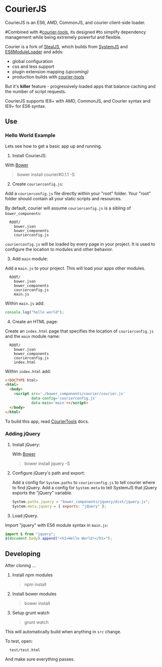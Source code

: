 # CourierJS

CourierJS is an ES6, AMD, CommonJS, and courier client-side loader. 

#Combined with 
#[courier-tools](https://github.com/bitovi/courier-tools/tree/systemjs), its designed
#to simplify dependency management while being extremely powerful and flexible.

Courier is a fork of [StealJS](https://github.com/bitovi/steal), which builds from [SystemJS](https://github.com/systemjs/systemjs) and 
[ES6ModuleLoader](https://github.com/ModuleLoader/es6-module-loader) and adds:

 - global configuration
 - css and less support
 - plugin extension mapping _(upcoming)_
 - production builds with [courier-tools](https://github.com/bitovi/courier-tools)

But it's __killer__ feature - progressively loaded apps that balance caching and the 
number of script requests.

CourierJS supports IE8+ with AMD, CommonJS, and Courier syntax and IE9+ for ES6 syntax.

## Use

### Hello World Example

Lets see how to get a basic app up and running.

1. Install CourierJS:
  
  With [Bower](http://bower.io/)

  > bower install courier#0.1.1 -S

2. Create `courierconfig.js`:

  Add a `courierconfig.js` file directly within your "root" folder. Your
  "root" folder should contain all your static scripts and resources.
  
  By default, courier will assume `courierconfig.js` is a sibling of `bower_components`:

      ROOT/
        bower.json
        bower_components
        courierconfig.js
    
  `courierconfig.js` will be loaded by every page in your project.  It is used to configure
  the location to modules and other behavior.    
    
3. Add `main` module:

  Add a `main.js` to your project. This will load your apps other modules.
  
      ROOT/
        bower.json
        bower_components
        courierconfig.js
        main.js
      
  Within `main.js` add:
  
  ```js
  console.log("hello world");
  ```
 
4. Create an HTML page:

  Create an `index.html` page that specifies the location of `courierconfig.js` and
  the `main` module name:
  
      ROOT/
        bower.json
        bower_components
        courierconfig.js
        index.html

  Within `index.html` add:

  ```html
  <!DOCTYPE html>
  <html>
    <body>
      <script src='./bower_components/courier/courier.js'
              data-config='courierconfig.js'
              data-main='main'></script>
    </body>
  </html>
  ```
  
  To build this app, read [CourierTools](https://github.com/bitovi/courier-tools/tree/systemjs) docs.


### Adding jQuery

1. Install jQuery:
   
   With [Bower](http://bower.io/)
   
   > bower install jquery -S

2. Configure jQuery's path and export:

   Add a config for `System.paths` to `courierconfig.js` to tell courier where to find
   jQuery. Add a config for `System.meta` to tell SystemJS that jQuery exports the "jQuery"
   variable.
   
   ```js
   System.paths.jquery = "bower_components/jquery/dist/jquery.js";
   System.meta.jquery = { exports: "jQuery" };
   ```

3. Load jQuery.
  
  Import "jquery" with ES6 module syntax in `main.js`:
  
  ```js
  import $ from "jquery";
  $(document.body).append("<h1>Hello World!</h1>");
  ```


## Developing

After cloning ...

1.  Install npm modules
  
    > npm install
 
2. Install bower modules
  
    > bower install
    
3. Setup grunt watch
  
    > grunt watch
    
  This will automatically build when anything in `src` change.  
  
  To test, open:

      test/test.html
      
  And make sure everything passes.
